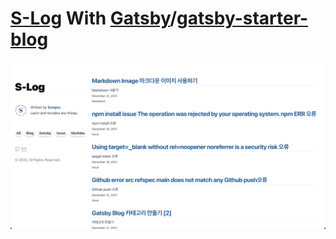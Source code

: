 # [S-Log](https://s-log.netlify.app/) With [Gatsby](https://www.gatsbyjs.com/)/[gatsby-starter-blog](https://www.gatsbyjs.com/starters/gatsbyjs/gatsby-starter-blog/)

<img src="./src/assets/main.png" width="auto" height="auto" title="main"/>

